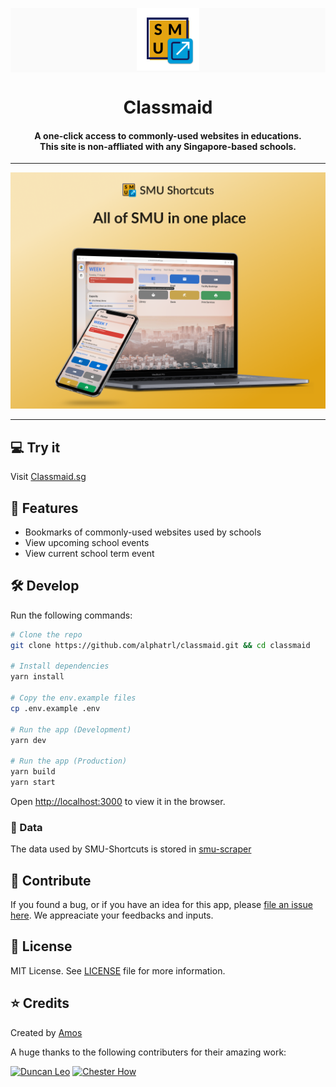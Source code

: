 <p align="center" style="background-color: #FAFAFA;">
    <img alt="smu-shortcut logo" src="./public/images/logo-nobg.png" width="100px">
    <h1 align="center">Classmaid</h1>
</p>

<h4 align="center">
  A one-click access to commonly-used websites in educations. </br>
  This site is non-affliated with any Singapore-based schools.
</h4>

---

<p align="center">
  <img alt="smu-shortcut promotion-image" src="./promotion/promo-image.png">
</p>

---

## 💻 Try it

Visit [Classmaid.sg](https://www.classmaid.sg)

## 🤩 Features

- Bookmarks of commonly-used websites used by schools
- View upcoming school events
- View current school term event

## 🛠 Develop

Run the following commands:

```bash
# Clone the repo
git clone https://github.com/alphatrl/classmaid.git && cd classmaid

# Install dependencies
yarn install

# Copy the env.example files
cp .env.example .env

# Run the app (Development)
yarn dev

# Run the app (Production)
yarn build
yarn start
```

Open [http://localhost:3000](http://localhost:3000) to view it in the browser.

### 💾 Data

The data used by SMU-Shortcuts is stored in [smu-scraper](https://github.com/foldaway/smu-scraper)

## 🙋 Contribute

If you found a bug, or if you have an idea for this app, please [file an issue here](https://github.com/alphatrl/classmaid/issues). We appreaciate your feedbacks and inputs.

## 📜 License

MIT License. See [LICENSE](./LICENSE) file for more information.

## ⭐️ Credits

Created by [Amos](http://github.com/alphatrl)

A huge thanks to the following contributers for their amazing work:

[![Duncan Leo](https://avatars3.githubusercontent.com/u/7417870?s=80&v=4)](https://github.com/duncanleo)
[![Chester How](https://avatars3.githubusercontent.com/u/9312956?s=80&v=4)](https://github.com/chesterhow)
